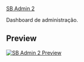 [SB Admin 2](https://startbootstrap.com/theme/sb-admin-2/)

Dashboard de administração.

## Preview

[![SB Admin 2 Preview](https://assets.startbootstrap.com/img/screenshots/themes/sb-admin-2.png)](https://startbootstrap.github.io/startbootstrap-sb-admin-2/)
